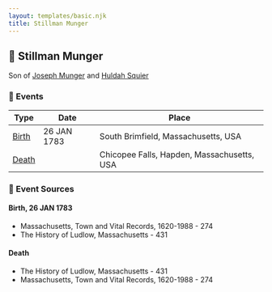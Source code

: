 ```yaml
---
layout: templates/basic.njk
title: Stillman Munger
---
```

## 🔵 Stillman Munger

Son of [Joseph Munger](/people/4/48832802) and [Huldah Squier](/people/4/40449307)

### 📆 Events

Type | Date | Place
------ | ------ | ------
[Birth](#event-bc9e54da-001e-4700-ab0f-7b23a783229c) | 26 JAN 1783 | South Brimfield, Massachusetts, USA
[Death](#event-ac976a63-ef00-4543-b298-12d0d7173a09) |  | Chicopee Falls, Hapden, Massachusetts, USA

### 📰 Event Sources

#### <a id="event-bc9e54da-001e-4700-ab0f-7b23a783229c"></a> Birth, 26 JAN 1783
* Massachusetts, Town and Vital Records, 1620-1988  - 274
* The History of Ludlow, Massachusetts  - 431

#### <a id="event-ac976a63-ef00-4543-b298-12d0d7173a09"></a> Death
* The History of Ludlow, Massachusetts  - 431
* Massachusetts, Town and Vital Records, 1620-1988  - 274